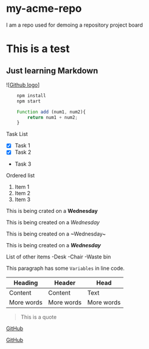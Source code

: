 # my-acme-repo
I am a repo used for demoing a repository project board
# This is a test

## Just learning Markdown 

![[Github logo](/Users/macbook/Documents/GitHub/my-acme-repo/github-octocat.png)]

<!--Codeblocks-->
```bash
    npm install
    npm start
```

```Javascript
    Function add (num1, num2){
        return num1 + num2;
    }

```
Task List
<!--Task Lists-->
* [x] Task 1
* [x] Task 2
* Task 3


Ordered list
1. Item 1
1. Item 2
1. Item 3

This is being crated on a **Wednesday**

This is being created on a *Wednesday*

This is being created on a ~Wednesday~

This is being created on a __*Wednesday*__


List of other items
-Desk
-Chair
-Waste bin


<!--InlineCode-->
This paragraph has some `Variables` in line code.


<!--Table-->

| Heading | Header | Head |
|---------|--------|------|
|Content  | Content| Text |
|More words| More words| More words|



<!--Blockquote-->
> This is a quote

<!--Links-->

[GitHub](https://github.com)

[GitHub](https://github.com
"GitHub")


















